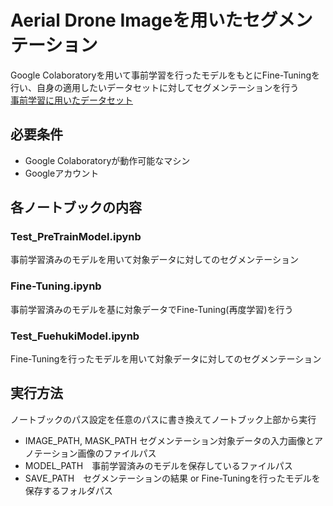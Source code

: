 # Aerial Drone Imageを用いたセグメンテーション
Google Colaboratoryを用いて事前学習を行ったモデルをもとにFine-Tuningを行い、自身の適用したいデータセットに対してセグメンテーションを行う  
[事前学習に用いたデータセット](https://www.kaggle.com/datasets/bulentsiyah/semantic-drone-dataset)

## 必要条件
- Google Colaboratoryが動作可能なマシン  
- Googleアカウント

## 各ノートブックの内容
### Test_PreTrainModel.ipynb
事前学習済みのモデルを用いて対象データに対してのセグメンテーション
### Fine-Tuning.ipynb
事前学習済みのモデルを基に対象データでFine-Tuning(再度学習)を行う
### Test_FuehukiModel.ipynb
Fine-Tuningを行ったモデルを用いて対象データに対してのセグメンテーション

## 実行方法
ノートブックのパス設定を任意のパスに書き換えてノートブック上部から実行
- IMAGE_PATH, MASK_PATH セグメンテーション対象データの入力画像とアノテーション画像のファイルパス
- MODEL_PATH　事前学習済みのモデルを保存しているファイルパス
- SAVE_PATH　セグメンテーションの結果 or Fine-Tuningを行ったモデルを保存するフォルダパス
